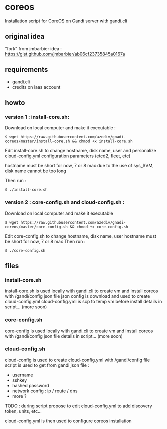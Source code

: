 # coreos
Installation script for CoreOS on Gandi server with gandi.cli

## original idea
"fork" from jmbarbier idea : 
https://gist.github.com/jmbarbier/ab06cf23735845a0167a

## requirements
 - gandi.cli
 - credits on iaas account

## howto 

### version 1 :  install-core.sh:

Download on local computer and make it executable : 

    $ wget https://raw.githubusercontent.com/azediv/gnadi-coreos/master/install-core.sh && chmod +x install-core.sh

Edit install-core.sh to change hostname, disk name, user and personalize cloud-config.yml configuration parameters
(etcd2, fleet, etc)

hostname must be short for now, 7 or 8 max due to the use of sys_$VM, disk name cannot be too long

Then run :

    $ ./install-core.sh


### version 2 :  core-config.sh and cloud-config.sh :

Download on local computer and make it executable

    $ wget https://raw.githubusercontent.com/azediv/gnadi-coreos/master/core-config.sh && chmod +x core-config.sh

Edit core-config.sh to change hostname, disk name, user 
hostname must be short for now, 7 or 8 max
Then run :

    $ ./core-config.sh

## files

### install-core.sh

install-core.sh is used locally with gandi.cli to create vm and install coreos with /gandi/config json file 
json config is download and used to create cloud-config.yml
cloud-config.yml is scp to temp vm before install
details in script... (more soon)

### core-config.sh

core-config is used locally with gandi.cli to create vm and install coreos with /gandi/config json file 
details in script... (more soon)

### cloud-config.sh

cloud-config is used to create cloud-config.yml with /gandi/config file
script is used to get from gandi json file :

 * username
 * sshkey
 * hashed password
 * network config : ip / route / dns
 * more ?

TODO : during script propose to edit cloud-config.yml to add discovery token, units, etc...

cloud-config.yml is then used to configure coreos installation